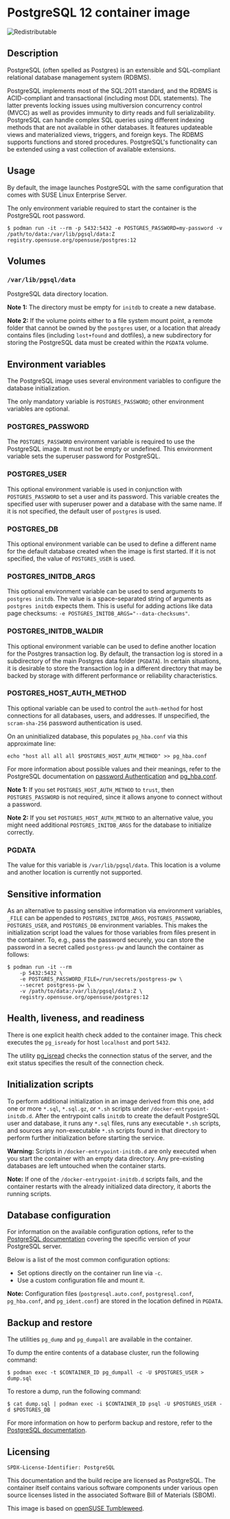 # PostgreSQL 12 container image

![Redistributable](https://img.shields.io/badge/Redistributable-Yes-green)

## Description

PostgreSQL (often spelled as Postgres) is an extensible and SQL-compliant relational database management system (RDBMS).

PostgreSQL implements most of the SQL:2011 standard, and the RDBMS is ACID-compliant and transactional (including most DDL statements). The latter prevents locking issues using multiversion concurrency control (MVCC) as well as provides immunity to dirty reads and full serializability. PostgreSQL can handle complex SQL queries using different indexing methods that are not available in other databases. It features updateable views and materialized views, triggers, and foreign keys. The RDBMS supports functions and stored procedures. PostgreSQL's functionality can be extended using a vast collection of available extensions.

## Usage

By default, the image launches PostgreSQL with the same configuration that comes with SUSE Linux Enterprise Server.

The only environment variable required to start the container is the PostgreSQL root password.

```ShellSession
$ podman run -it --rm -p 5432:5432 -e POSTGRES_PASSWORD=my-password -v /path/to/data:/var/lib/pgsql/data:Z registry.opensuse.org/opensuse/postgres:12
```

## Volumes

### `/var/lib/pgsql/data`

PostgreSQL data directory location.

**Note 1:** The directory must be empty for `initdb` to create a new database.

**Note 2:** If the volume points either to a file system mount point, a remote folder that cannot be owned by the `postgres` user, or a location that already contains files (including `lost+found` and dotfiles), a new subdirectory for storing the PostgreSQL data must be created within the `PGDATA` volume.

## Environment variables

The PostgreSQL image uses several environment variables to configure the database initialization.

The only mandatory variable is `POSTGRES_PASSWORD`; other environment variables are optional.

### POSTGRES_PASSWORD

The `POSTGRES_PASSWORD` environment variable is required to use the PostgreSQL image. It must not be empty or undefined. This environment variable sets the superuser password for PostgreSQL.

### POSTGRES_USER

This optional environment variable is used in conjunction with `POSTGRES_PASSWORD` to set a user and its password. This variable creates the specified user with superuser power and a database with the same name. If it is not specified, the default user of `postgres` is used.

### POSTGRES_DB

This optional environment variable can be used to define a different name for the default database created when the image is first started. If it is not specified, the value of `POSTGRES_USER` is used.

### POSTGRES_INITDB_ARGS

This optional environment variable can be used to send arguments to `postgres initdb`. The value is a space-separated string of arguments as `postgres initdb` expects them. This is useful for adding actions like data page checksums: `-e POSTGRES_INITDB_ARGS="--data-checksums"`.

### POSTGRES_INITDB_WALDIR

This optional environment variable can be used to define another location for the Postgres transaction log. By default, the transaction log is stored in a subdirectory of the main Postgres data folder (`PGDATA`). In certain situations, it is desirable to store the transaction log in a different directory that may be backed by storage with different performance or reliability characteristics.

### POSTGRES_HOST_AUTH_METHOD

This optional variable can be used to control the `auth-method` for host connections for all databases, users, and addresses. If unspecified, the `scram-sha-256` password authentication is used.

On an uninitialized database, this populates `pg_hba.conf` via this approximate line:

`echo "host all all all $POSTGRES_HOST_AUTH_METHOD" >> pg_hba.conf`

For more information about possible values and their meanings, refer to the PostgreSQL documentation on [password Authentication](https://www.postgresql.org/docs/14/auth-password.html) and [pg_hba.conf](https://www.postgresql.org/docs/14/auth-pg-hba-conf.html).

**Note 1:** If you set `POSTGRES_HOST_AUTH_METHOD` to `trust`, then `POSTGRES_PASSWORD` is not required, since it allows anyone to connect without a password.

**Note 2:** If you set `POSTGRES_HOST_AUTH_METHOD` to an alternative value, you might need additional `POSTGRES_INITDB_ARGS` for the database to initialize correctly.

### PGDATA

The value for this variable is `/var/lib/pgsql/data`. This location is a volume and another location is currently not supported.

## Sensitive information

As an alternative to passing sensitive information via environment variables, `_FILE` can be appended to `POSTGRES_INITDB_ARGS`, `POSTGRES_PASSWORD`, `POSTGRES_USER`, and `POSTGRES_DB` environment variables. This makes the initialization script load the values for those variables from files present in the container. To, e.g., pass the password securely, you can store the password in a secret called `postgress-pw` and launch the container as follows:

```ShellSession
$ podman run -it --rm
    -p 5432:5432 \
    -e POSTGRES_PASSWORD_FILE=/run/secrets/postgress-pw \
    --secret postgress-pw \
    -v /path/to/data:/var/lib/pgsql/data:Z \
    registry.opensuse.org/opensuse/postgres:12
```

## Health, liveness, and readiness

There is one explicit health check added to the container image. This check executes the `pg_isready` for host `localhost` and port `5432`.

The utility [pg_isread](https://www.postgresql.org/docs/current/app-pg-isready.html) checks the connection status of the server, and the exit status specifies the result of the connection check.

## Initialization scripts

To perform additional initialization in an image derived from this one, add one or more `*.sql`, `*.sql.gz`, or `*.sh` scripts under `/docker-entrypoint-initdb.d`. After the entrypoint calls `initdb` to create the default PostgreSQL user and database, it runs any `*.sql` files, runs any executable `*.sh` scripts, and sources any non-executable `*.sh` scripts found in that directory to perform further initialization before starting the service.

**Warning:** Scripts in `/docker-entrypoint-initdb.d` are only executed when you start the container with an empty data directory. Any pre-existing databases are left untouched when the container starts.

**Note:** If one of the `/docker-entrypoint-initdb.d` scripts fails, and the container restarts with the already initialized data directory, it aborts the running scripts.

## Database configuration

For information on the available configuration options, refer to the [PostgreSQL documentation](https://www.postgresql.org/docs/current/runtime-config.html) covering the specific version of your PostgreSQL server.

Below is a list of the most common configuration options:

- Set options directly on the container run line via `-c`.
- Use a custom configuration file and mount it.

**Note:** Configuration files (`postgresql.auto.conf`, `postgresql.conf`, `pg_hba.conf`, and `pg_ident.conf`) are stored in the location defined in `PGDATA`.

## Backup and restore

The utilities `pg_dump` and `pg_dumpall` are available in the container.

To dump the entire contents of a database cluster, run the following command:

```ShellSession
$ podman exec -t $CONTAINER_ID pg_dumpall -c -U $POSTGRES_USER > dump.sql
```

To restore a dump, run the following command:

```ShellSession
$ cat dump.sql | podman exec -i $CONTAINER_ID psql -U $POSTGRES_USER -d $POSTGRES_DB
```

For more information on how to perform backup and restore, refer to the [PostgreSQL documentation](https://www.postgresql.org/docs/current/backup.html).

## Licensing

`SPDX-License-Identifier: PostgreSQL`

This documentation and the build recipe are licensed as PostgreSQL.
The container itself contains various software components under various open source licenses listed in the associated
Software Bill of Materials (SBOM).

This image is based on [openSUSE Tumbleweed](https://get.opensuse.org/tumbleweed/).
